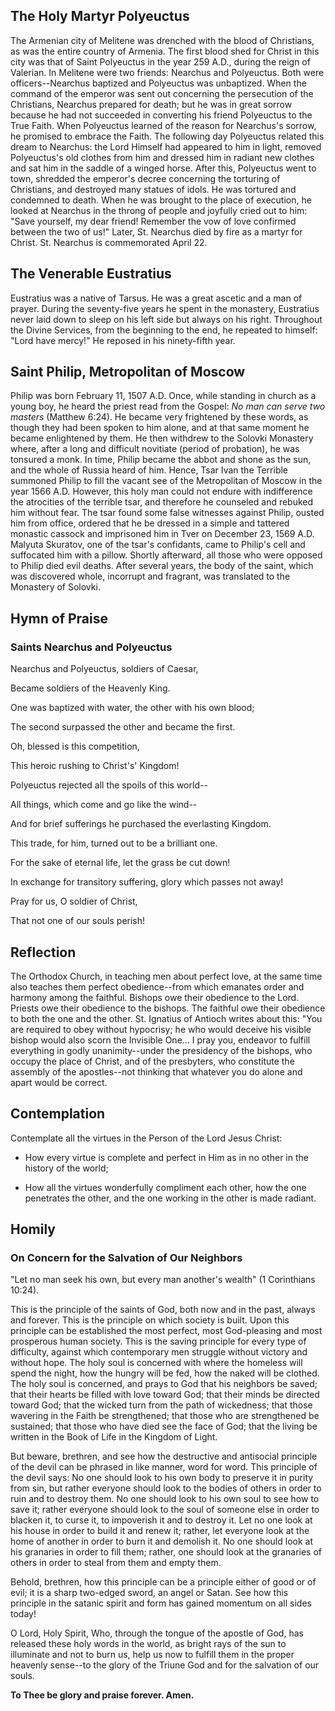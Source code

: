 ## The Holy Martyr Polyeuctus

The Armenian city of Melitene was drenched with the blood of Christians, as was the entire country of Armenia. The first blood shed for Christ in this city was that of Saint Polyeuctus in the year 259 A.D., during the reign of Valerian. In Melitene were two friends: Nearchus and Polyeuctus. Both were officers--Nearchus baptized and Polyeuctus was unbaptized. When the command of the emperor was sent out concerning the persecution of the Christians, Nearchus prepared for death; but he was in great sorrow because he had not succeeded in converting his friend Polyeuctus to the True Faith. When Polyeuctus learned of the reason for Nearchus's sorrow, he promised to embrace the Faith. The following day Polyeuctus related this dream to Nearchus: the Lord Himself had appeared to him in light, removed Polyeuctus's old clothes from him and dressed him in radiant new clothes and sat him in the saddle of a winged horse. After this, Polyeuctus went to town, shredded the emperor's decree concerning the torturing of Christians, and destroyed many statues of idols. He was tortured and condemned to death. When he was brought to the place of execution, he looked at Nearchus in the throng of people and joyfully cried out to him: "Save yourself, my dear friend! Remember the vow of love confirmed between the two of us!" Later, St. Nearchus died by fire as a martyr for Christ. St. Nearchus is commemorated April 22.


## The Venerable Eustratius

Eustratius was a native of Tarsus. He was a great ascetic and a man of prayer. During the seventy-five years he spent in the monastery, Eustratius never laid down to sleep on his left side but always on his right. Throughout the Divine Services, from the beginning to the end, he repeated to himself: "Lord have mercy!" He reposed in his ninety-fifth year.


## Saint Philip, Metropolitan of Moscow

Philip was born February 11, 1507 A.D. Once, while standing in church as a young boy, he heard the priest read from the Gospel: *No man can serve two masters* (Matthew 6:24). He became very frightened by these words, as though they had been spoken to him alone, and at that same moment he became enlightened by them. He then withdrew to the Solovki Monastery where, after a long and difficult novitiate (period of probation), he was tonsured a monk. In time, Philip became the abbot and shone as the sun, and the whole of Russia heard of him. Hence, Tsar Ivan the Terrible summoned Philip to fill the vacant see of the Metropolitan of Moscow in the year 1566 A.D. However, this holy man could not endure with indifference the atrocities of the terrible tsar, and therefore he counseled and rebuked him without fear. The tsar found some false witnesses against Philip, ousted him from office, ordered that he be dressed in a simple and tattered monastic cassock and imprisoned him in Tver on December 23, 1569 A.D. Malyuta Skuratov, one of the tsar's confidants, came to Philip's cell and suffocated him with a pillow. Shortly afterward, all those who were opposed to Philip died evil deaths. After several years, the body of the saint, which was discovered whole, incorrupt and fragrant, was translated to the Monastery of Solovki.


## Hymn of Praise

### Saints Nearchus and Polyeuctus

Nearchus and Polyeuctus, soldiers of Caesar, 

Became soldiers of the Heavenly King. 

One was baptized with water, the other with his own blood; 

The second surpassed the other and became the first. 

Oh, blessed is this competition, 

This heroic rushing to Christ's' Kingdom! 

Polyeuctus rejected all the spoils of this world-- 

All things, which come and go like the wind-- 

And for brief sufferings he purchased the everlasting Kingdom. 

This trade, for him, turned out to be a brilliant one. 

For the sake of eternal life, let the grass be cut down! 

In exchange for transitory suffering, glory which passes not away! 

Pray for us, O soldier of Christ, 

That not one of our souls perish!


## Reflection

The Orthodox Church, in teaching men about perfect love, at the same time also teaches them perfect obedience--from which emanates order and harmony among the faithful. Bishops owe their obedience to the Lord. Priests owe their obedience to the bishops. The faithful owe their obedience to both the one and the other. St. Ignatius of Antioch writes about this: "You are required to obey without hypocrisy; he who would deceive his visible bishop would also scorn the Invisible One... I pray you, endeavor to fulfill everything in godly unanimity--under the presidency of the bishops, who occupy the place of Christ, and of the presbyters, who constitute the assembly of the apostles--not thinking that whatever you do alone and apart would be correct.


## Contemplation

Contemplate all the virtues in the Person of the Lord Jesus Christ:

- How every virtue is complete and perfect in Him as in no other in the history of the world;

- How all the virtues wonderfully compliment each other, how the one penetrates the other, and the one working in the other is made radiant.


## Homily

### On Concern for the Salvation of Our Neighbors

"Let no man seek his own, but every man another's wealth" (1 Corinthians 10:24).

This is the principle of the saints of God, both now and in the past, always and forever. This is the principle on which society is built. Upon this principle can be established the most perfect, most God-pleasing and most prosperous human society. This is the saving principle for every type of difficulty, against which contemporary men struggle without victory and without hope. The holy soul is concerned with where the homeless will spend the night, how the hungry will be fed, how the naked will be clothed. The holy soul is concerned, and prays to God that his neighbors be saved; that their hearts be filled with love toward God; that their minds be directed toward God; that the wicked turn from the path of wickedness; that those wavering in the Faith be strengthened; that those who are strengthened be sustained; that those who have died see the face of God; that the living be written in the Book of Life in the Kingdom of Light.

But beware, brethren, and see how the destructive and antisocial principle of the devil can be phrased in like manner, word for word. This principle of the devil says: No one should look to his own body to preserve it in purity from sin, but rather everyone should look to the bodies of others in order to ruin and to destroy them. No one should look to his own soul to see how to save it; rather everyone should look to the soul of someone else in order to blacken it, to curse it, to impoverish it and to destroy it. Let no one look at his house in order to build it and renew it; rather, let everyone look at the home of another in order to burn it and demolish it. No one should look at his granaries in order to fill them; rather, one should look at the granaries of others in order to steal from them and empty them.

Behold, brethren, how this principle can be a principle either of good or of evil; it is a sharp two-edged sword, an angel or Satan. See how this principle in the satanic spirit and form has gained momentum on all sides today!

O Lord, Holy Spirit, Who, through the tongue of the apostle of God, has released these holy words in the world, as bright rays of the sun to illuminate and not to burn us, help us now to fulfill them in the proper heavenly sense--to the glory of the Triune God and for the salvation of our souls.

**To Thee be glory and praise forever. Amen.**
